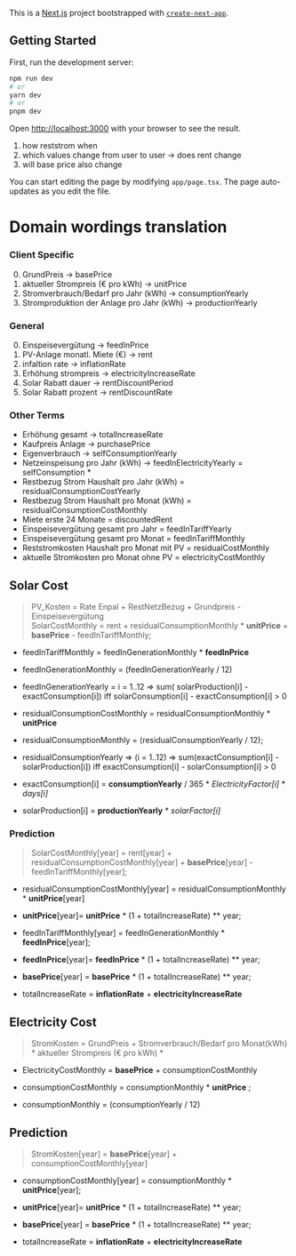 This is a [Next.js](https://nextjs.org/) project bootstrapped with [`create-next-app`](https://github.com/vercel/next.js/tree/canary/packages/create-next-app).

## Getting Started

First, run the development server:

```bash
npm run dev
# or
yarn dev
# or
pnpm dev
```

Open [http://localhost:3000](http://localhost:3000) with your browser to see the result.

1. how reststrom when
2. which values change from user to user -> does rent change
3. will base price also change


You can start editing the page by modifying `app/page.tsx`. The page auto-updates as you edit the file.

# Domain wordings translation
### Client Specific
0. GrundPreis -> basePrice 
1. aktueller Strompreis (€ pro kWh) -> unitPrice
2. Stromverbrauch/Bedarf  pro Jahr (kWh) -> consumptionYearly
3. Stromproduktion der Anlage pro Jahr (kWh) -> productionYearly

### General
0. Einspeisevergütung -> feedInPrice
1. PV-Anlage monatl. Miete (€) -> rent
2. infaltion rate -> inflationRate
3. Erhöhung strompreis -> electricityIncreaseRate
4. Solar Rabatt dauer -> rentDiscountPeriod
5. Solar Rabatt prozent -> rentDiscountRate

### Other Terms

- Erhöhung gesamt -> totalIncreaseRate
- Kaufpreis Anlage -> purchasePrice
- Eigenverbrauch -> selfConsumptionYearly
- Netzeinspeisung pro Jahr (kWh) -> feedInElectricityYearly = selfConsumption * 
- Restbezug Strom Haushalt pro Jahr (kWh) = residualConsumptionCostYearly
- Restbezug Strom Haushalt pro Monat (kWh) = residualConsumptionCostMonthly
- Miete erste 24 Monate = discountedRent
- Einspeisevergütung gesamt pro Jahr = feedInTariffYearly
- Einspeisevergütung gesamt pro Monat = feedInTariffMonthly
- Reststromkosten Haushalt pro Monat mit PV = residualCostMonthly
- aktuelle Stromkosten pro Monat ohne PV = electricityCostMonthly

## Solar Cost

> PV_Kosten        = Rate Enpal + RestNetzBezug                                     + Grundpreis    - Einspeisevergütung \
> SolarCostMonthly = rent       + residualConsumptionMonthly * **unitPrice**        + **basePrice** - feedInTariffMonthly;

- feedInTariffMonthly = feedInGenerationMonthly   * **feedInPrice**
- feedInGenerationMonthly = (feedInGenerationYearly / 12) 
- feedInGenerationYearly = i = 1..12 => sum( solarProduction[i] - exactConsumption[i]) iff solarConsumption[i] - exactConsumption[i] > 0

- residualConsumptionCostMonthly = residualConsumptionMonthly  * **unitPrice** 
- residualConsumptionMonthly = (residualConsumptionYearly / 12);
- residualConsumptionYearly => (i = 1..12) => sum(exactConsumption[i] - solarProduction[i]) iff exactConsumption[i] - solarConsumption[i] > 0 

- exactConsumption[i] = **consumptionYearly** / 365 * *ElectricityFactor[i]* * *days[i]*
- solarProduction[i]  = **productionYearly** * *solarFactor[i]*

### Prediction

> SolarCostMonthly[year] = rent[year] + residualConsumptionCostMonthly[year]  + **basePrice**[year] - feedInTariffMonthly[year];

- residualConsumptionCostMonthly[year] = residualConsumptionMonthly  * **unitPrice**[year]
- **unitPrice**[year]= **unitPrice** * (1 + totalIncreaseRate) ** year;

- feedInTariffMonthly[year] = feedInGenerationMonthly   * **feedInPrice**[year];
- **feedInPrice**[year]= **feedInPrice** * (1 + totalIncreaseRate) ** year;

- **basePrice**[year] = **basePrice** * (1 + totalIncreaseRate) ** year;
 
- totalIncreaseRate = **inflationRate** + **electricityIncreaseRate**
## Electricity Cost

> StromKosten = GrundPreis    + Stromverbrauch/Bedarf  pro Monat(kWh) * aktueller Strompreis (€ pro kWh) * 

- ElectricityCostMonthly = **basePrice** + consumptionCostMonthly

- consumptionCostMonthly = consumptionMonthly * **unitPrice** ;
- consumptionMonthly = (consumptionYearly / 12) 


## Prediction
> StromKosten[year] = **basePrice**[year] + consumptionCostMonthly[year]

- consumptionCostMonthly[year] = consumptionMonthly * **unitPrice**[year];
- **unitPrice**[year]= **unitPrice** * (1 + totalIncreaseRate) ** year;

- **basePrice**[year] = **basePrice** * (1 + totalIncreaseRate) ** year;
- totalIncreaseRate = **inflationRate** + **electricityIncreaseRate**
